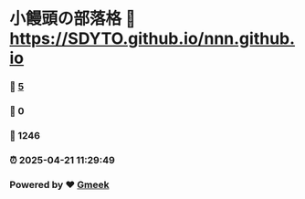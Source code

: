 # 小饅頭の部落格 :link: https://SDYTO.github.io/nnn.github.io 
### :page_facing_up: [5](https://SDYTO.github.io/nnn.github.io/tag.html) 
### :speech_balloon: 0 
### :hibiscus: 1246 
### :alarm_clock: 2025-04-21 11:29:49 
### Powered by :heart: [Gmeek](https://github.com/Meekdai/Gmeek)
